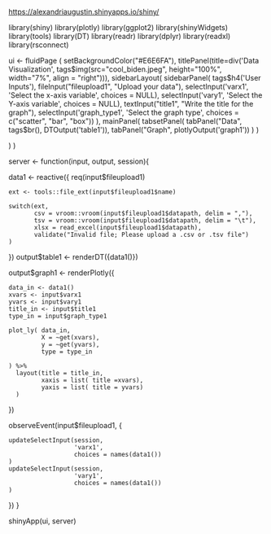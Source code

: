https://alexandriaugustin.shinyapps.io/shiny/


library(shiny)
library(plotly)
library(ggplot2)
library(shinyWidgets)
library(tools)
library(DT)
library(readr)
library(dplyr)
library(readxl)
library(rsconnect)


ui <- fluidPage (
  setBackgroundColor("#E6E6FA"),
  titlePanel(title=div('Data Visualization', tags$img(src="cool_biden.jpeg", height="100%", width="7%", align = "right"))), 
  sidebarLayout(
    sidebarPanel(
      tags$h4('User Inputs'),
      fileInput("fileupload1", "Upload your data"),
      selectInput('varx1', 'Select the x-axis variable', choices = NULL),
      selectInput('vary1', 'Select the Y-axis variable', choices = NULL),
      textInput("title1", "Write the title for the graph"),
      selectInput('graph_type1', 'Select the graph type',
                  choices = c("scatter", "bar", "box"))
    ),
    mainPanel(
      tabsetPanel(
        tabPanel("Data",
                 tags$br(), 
                 DTOutput('table1')),
        tabPanel("Graph", plotlyOutput('graph1'))
      )
    )
    
  )
)


server <- function(input, output, session){
  
  data1 <- reactive({
    req(input$fileupload1)
    
    ext <- tools::file_ext(input$fileupload1$name)
    
    switch(ext, 
           csv = vroom::vroom(input$fileupload1$datapath, delim = ","),
           tsv = vroom::vroom(input$fileupload1$datapath, delim = "\t"),
           xlsx = read_excel(input$fileupload1$datapath),
           validate("Invalid file; Please upload a .csv or .tsv file")
    )
  })
  output$table1 <- renderDT({data1()}) 
  
  output$graph1 <- renderPlotly({
    
    data_in <- data1()
    xvars <- input$varx1
    yvars <- input$vary1
    title_in <- input$title1
    type_in = input$graph_type1
    
    plot_ly( data_in, 
             X = ~get(xvars), 
             y = ~get(yvars),
             type = type_in
             
    ) %>%
      layout(title = title_in,
             xaxis = list( title =xvars),
             yaxis = list( title = yvars)
      )
  })
  
  
  
  observeEvent(input$fileupload1, {
    
    updateSelectInput(session, 
                      'varx1', 
                      choices = names(data1())
    )
    updateSelectInput(session, 
                      'vary1', 
                      choices = names(data1())
    )
    
  })
}


shinyApp(ui, server)
